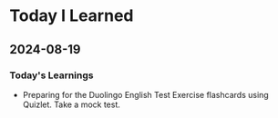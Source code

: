 # Today I Learned

## 2024-08-19

### Today's Learnings
- Preparing for the Duolingo English Test
 Exercise flashcards using Quizlet.
 Take a mock test.
